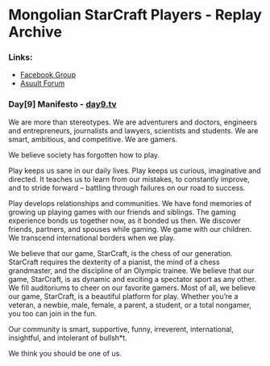 # Mongolian StarCraft Players - Replay Archive
### Links:
* [Facebook Group](https://www.facebook.com/groups/mongolianstarcraftplayers/)
* [Asuult Forum](http://forum.asuult.net/viewtopic.php?f=15&t=71153)

### Day[9] Manifesto - [day9.tv](http://day9.tv/manifesto/)
We are more than stereotypes. We are adventurers and doctors, engineers and entrepreneurs, journalists and lawyers, scientists and students. We are smart, ambitious, and competitive. We are gamers.

We believe society has forgotten how to play.

Play keeps us sane in our daily lives. Play keeps us curious, imaginative and directed. It teaches us to learn from our mistakes, to constantly improve, and to stride forward – battling through failures on our road to success.

Play develops relationships and communities. We have fond memories of growing up playing games with our friends and siblings. The gaming experience bonds us together now, as it bonded us then. We discover friends, partners, and spouses while gaming. We game with our children. We transcend international borders when we play.

We believe that our game, StarCraft, is the chess of our generation. StarCraft requires the dexterity of a pianist, the mind of a chess grandmaster, and the discipline of an Olympic trainee. We believe that our game, StarCraft, is as dynamic and exciting a spectator sport as any other. We fill auditoriums to cheer on our favorite gamers. Most of all, we believe our game, StarCraft, is a beautiful platform for play. Whether you’re a veteran, a newbie, male, female, a parent, a student, or a total nongamer, you too can join in the fun.

Our community is smart, supportive, funny, irreverent, international, insightful, and intolerant of bullsh*t.

We think you should be one of us.
